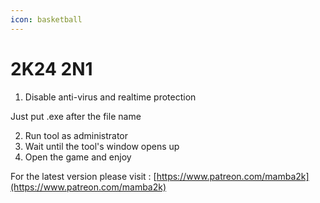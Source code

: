 ```yaml
---
icon: basketball
---
```


# 2K24 2N1

1. Disable anti-virus and realtime protection

&#x20;        Just put .exe after the file name

2. Run tool as administrator
3. Wait until the tool's window opens up
4. Open the game and enjoy

For the latest version please visit : [https://www.patreon.com/mamba2k](https://www.patreon.com/mamba2k)
